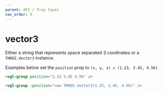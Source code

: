 ```yaml
---
parent: API / Prop types
nav_order: 9
---
```


# vector3
Either a string that represents space separated 3 coodinates or a `THREE.Vector3`
instance.

Examples below set the `position` prop to `(x, y, z) = (1.23, 3.45, 4.56)`.

```html
<vgl-group position="1.23 3.45 4.56" />
```

```html
<vgl-group :position="new THREE.Vector3(1.23, 3.45, 4.56)" />
```
